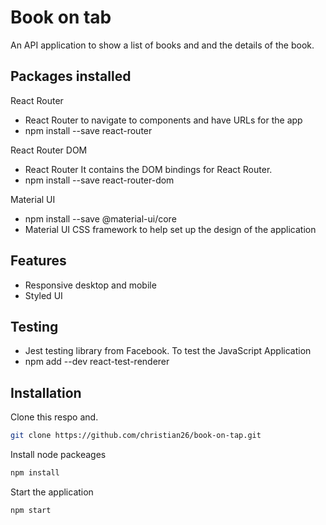# Book on tab

An API application to show a list of books and and the details of the book.

## Packages installed

React Router 
- React Router to navigate to components and have URLs for the app 
- npm install --save react-router

React Router DOM
- React Router It contains the DOM bindings for React Router.
- npm install --save react-router-dom

Material UI
- npm install --save @material-ui/core
- Material UI CSS framework to help set up the design of the application

## Features

- Responsive desktop and mobile
- Styled UI

## Testing

- Jest testing library from Facebook. To test the JavaScript Application
- npm add --dev react-test-renderer

## Installation

Clone this respo and.

```bash
git clone https://github.com/christian26/book-on-tap.git
```

Install node packeages

```bash
npm install
```

Start the application 

```bash
npm start
```

